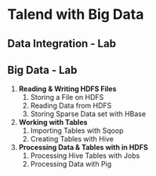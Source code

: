 # Talend with Big Data

## Data Integration - Lab ##

## Big Data - Lab ##

1. **Reading & Writing HDFS Files**
    1. Storing a File on HDFS 
    2. Reading Data from HDFS
    3. Storing Sparse Data set with HBase
2. **Working with Tables**
    1. Importing Tables with Sqoop 
    2. Creating Tables with Hive
3. **Processing Data & Tables with in HDFS**
    1. Processing Hive Tables with Jobs
    2. Processing Data with Pig
